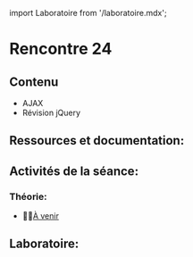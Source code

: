 import Laboratoire from '/laboratoire.mdx';

# Rencontre 24

## Contenu
- AJAX
- Révision jQuery 

## Ressources et documentation: 

## Activités de la séance: 

### Théorie: 
- 🔗🚧[À venir](BRISE)

## Laboratoire: 
<Laboratoire nom="10XX-S24_Lab1"/>
<Laboratoire nom="10XX-S24_Lab2"/>





